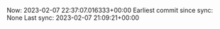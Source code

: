 Now: 2023-02-07 22:37:07.016333+00:00 Earliest commit since sync: None Last sync: 2023-02-07 21:09:21+00:00
